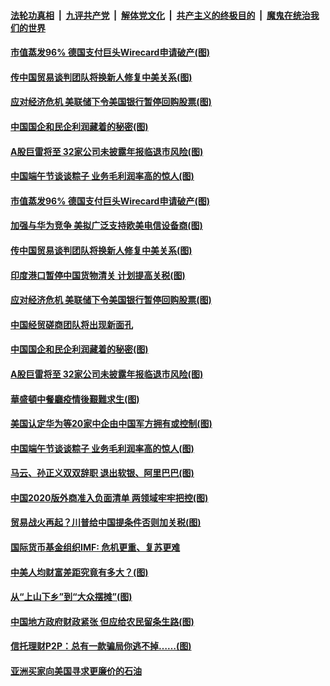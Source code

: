 

####  [法轮功真相](../../../../basic/blob/master/README.md?t=06270402) &nbsp;|&nbsp; [九评共产党](../../../../9ping.md/blob/master/README.md?t=06270402) &nbsp;|&nbsp; [解体党文化](../../../../jtdwh.md/blob/master/README.md?t=06270402)  &nbsp;|&nbsp; [共产主义的终极目的](../../../../gczydzjmd.md/blob/master/README.md?t=06270402) &nbsp;|&nbsp; [魔鬼在统治我们的世界](../../../../mgztzwmdsj.md/blob/master/README.md?t=06270402) 

#### [市值蒸发96% 德国支付巨头Wirecard申请破产(图)](../pages/p5/937805.md?t=06270402) 

#### [传中国贸易谈判团队将换新人修复中美关系(图)](../pages/p5/937793.md?t=06270402) 

#### [应对经济危机 美联储下令美国银行暂停回购股票(图)](../pages/p5/937760.md?t=06270402) 

#### [中国国企和民企利润藏着的秘密(图)](../pages/p5/937711.md?t=06270402) 

#### [A股巨雷将至 32家公司未披露年报临退市风险(图)](../pages/p5/937727.md?t=06270402) 

#### [中国端午节谈谈粽子 业务毛利润率高的惊人(图)](../pages/p5/937695.md?t=06270402) 

#### [市值蒸发96% 德国支付巨头Wirecard申请破产(图)](../pages/p5/937805.md?t=06270402) 

#### [加强与华为竞争 美拟广泛支持欧美电信设备商(图)](../pages/p5/937802.md?t=06270402) 

#### [传中国贸易谈判团队将换新人修复中美关系(图)](../pages/p5/937793.md?t=06270402) 

#### [印度港口暂停中国货物清关 计划提高关税(图)](../pages/p5/937779.md?t=06270402) 

#### [应对经济危机 美联储下令美国银行暂停回购股票(图)](../pages/p5/937760.md?t=06270402) 

#### [中国经贸磋商团队将出现新面孔](../pages/p5/937736.md?t=06270402) 

#### [中国国企和民企利润藏着的秘密(图)](../pages/p5/937711.md?t=06270402) 

#### [A股巨雷将至 32家公司未披露年报临退市风险(图)](../pages/p5/937727.md?t=06270402) 

#### [華盛頓中餐廳疫情後艱難求生(图)](../pages/p5/937726.md?t=06270402) 

#### [美国认定华为等20家中企由中国军方拥有或控制(图)](../pages/p5/937724.md?t=06270402) 

#### [中国端午节谈谈粽子 业务毛利润率高的惊人(图)](../pages/p5/937695.md?t=06270402) 

#### [马云、孙正义双双辞职 退出软银、阿里巴巴(图)](../pages/p5/937690.md?t=06270402) 

#### [中国2020版外商准入负面清单 两领域牢牢把控(图)](../pages/p5/937687.md?t=06270402) 

#### [贸易战火再起？川普给中国提条件否则加关税(图)](../pages/p5/937682.md?t=06270402) 

#### [国际货币基金组织IMF: 危机更重、复苏更难](../pages/p5/937676.md?t=06270402) 

#### [中美人均财富差距究竟有多大？(图)](../pages/p5/937633.md?t=06270402) 

#### [从“上山下乡”到“大众摆摊”(图)](../pages/p5/937620.md?t=06270402) 

#### [中国地方政府财政紧张 但应给农民留条生路(图)](../pages/p5/937593.md?t=06270402) 

#### [信托理财P2P：总有一款骗局你逃不掉……(图)](../pages/p5/937618.md?t=06270402) 

#### [亚洲买家向美国寻求更廉价的石油](../pages/p5/937608.md?t=06270402) 

